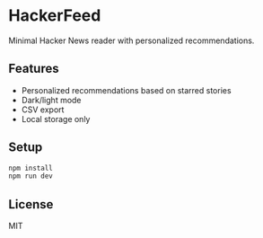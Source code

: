# HackerFeed

Minimal Hacker News reader with personalized recommendations.

## Features

- Personalized recommendations based on starred stories
- Dark/light mode
- CSV export
- Local storage only

## Setup

```bash
npm install
npm run dev
```

## License

MIT
